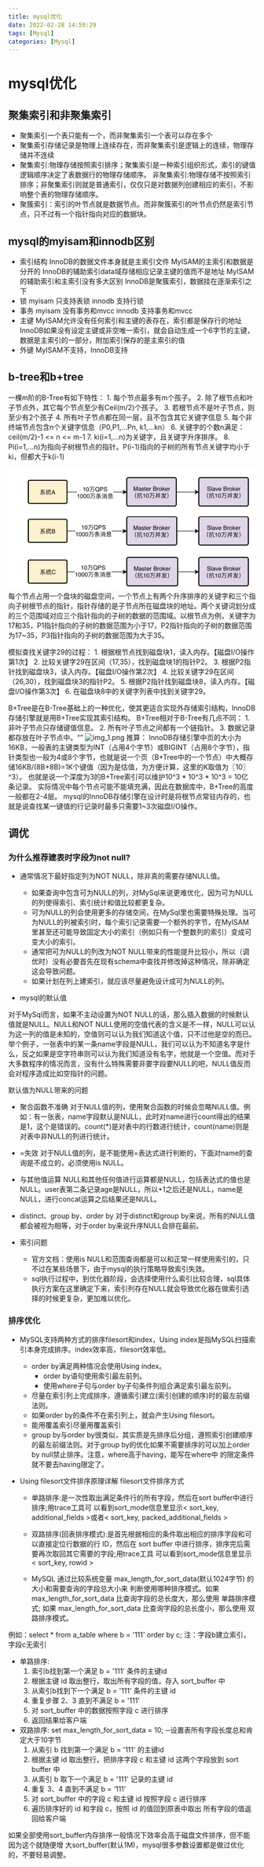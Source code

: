 ```yaml
---
title: mysql优化
date: 2022-02-28 14:59:29
tags: [Mysql]
categories: [Mysql]
---
```

# mysql优化
## 聚集索引和非聚集索引
- 聚集索引一个表只能有一个，而非聚集索引一个表可以存在多个 
- 聚集索引存储记录是物理上连续存在，而非聚集索引是逻辑上的连续，物理存储并不连续
- 聚集索引:物理存储按照索引排序；聚集索引是一种索引组织形式，索引的键值逻辑顺序决定了表数据行的物理存储顺序。
  非聚集索引:物理存储不按照索引排序；非聚集索引则就是普通索引，仅仅只是对数据列创建相应的索引，不影响整个表的物理存储顺序。
- 聚簇索引：索引的叶节点就是数据节点。而非聚簇索引的叶节点仍然是索引节点，只不过有一个指针指向对应的数据块。

## mysql的myisam和innodb区别
- 索引结构
    InnoDB的数据文件本身就是主索引文件
    MyISAM的主索引和数据是分开的
    InnoDB的辅助索引data域存储相应记录主键的值而不是地址
    MyISAM的辅助索引和主索引没有多大区别
    InnoDB是聚簇索引，数据挂在逐渐索引之下
- 锁
    myisam 只支持表锁
    innodb 支持行锁
- 事务
    myisam 没有事务和mvcc
    innodb 支持事务和mvcc
- 主键
    MyISAM允许没有任何索引和主键的表存在，索引都是保存行的地址
    InnoDB如果没有设定主键或非空唯一索引，就会自动生成一个6字节的主键，数据是主索引的一部分，附加索引保存的是主索引的值
- 外键
    MyISAM不支持，InnoDB支持
  
## b-tree和b+tree

一棵m阶的B-Tree有如下特性：
    1. 每个节点最多有m个孩子。
    2. 除了根节点和叶子节点外，其它每个节点至少有Ceil(m/2)个孩子。
    3. 若根节点不是叶子节点，则至少有2个孩子
    4. 所有叶子节点都在同一层，且不包含其它关键字信息
    5. 每个非终端节点包含n个关键字信息（P0,P1,…Pn, k1,…kn）
    6. 关键字的个数n满足：ceil(m/2)-1 <= n <= m-1
    7. ki(i=1,…n)为关键字，且关键字升序排序。
    8. Pi(i=1,…n)为指向子树根节点的指针。P(i-1)指向的子树的所有节点关键字均小于ki，但都大于k(i-1)

![img.png](img.png)
每个节点占用一个盘块的磁盘空间，一个节点上有两个升序排序的关键字和三个指向子树根节点的指针，指针存储的是子节点所在磁盘块的地址。两个关键词划分成的三个范围域对应三个指针指向的子树的数据的范围域。以根节点为例，关键字为17和35，P1指针指向的子树的数据范围为小于17，P2指针指向的子树的数据范围为17~35，P3指针指向的子树的数据范围为大于35。

模拟查找关键字29的过程：
    1. 根据根节点找到磁盘块1，读入内存。【磁盘I/O操作第1次】
    2. 比较关键字29在区间（17,35），找到磁盘块1的指针P2。
    3. 根据P2指针找到磁盘块3，读入内存。【磁盘I/O操作第2次】
    4. 比较关键字29在区间（26,30），找到磁盘块3的指针P2。
    5. 根据P2指针找到磁盘块8，读入内存。【磁盘I/O操作第3次】
    6. 在磁盘块8中的关键字列表中找到关键字29。

B+Tree是在B-Tree基础上的一种优化，使其更适合实现外存储索引结构，InnoDB存储引擎就是用B+Tree实现其索引结构。
B+Tree相对于B-Tree有几点不同：
    1. 非叶子节点只存储键值信息。
    2. 所有叶子节点之间都有一个链指针。
    3. 数据记录都存放在叶子节点中。“”
![img_1.png](img_1.png)
推算：
    InnoDB存储引擎中页的大小为16KB，一般表的主键类型为INT（占用4个字节）或BIGINT（占用8个字节），指针类型也一般为4或8个字节，也就是说一个页（B+Tree中的一个节点）中大概存储16KB/(8B+8B)=1K个键值（因为是估值，为方便计算，这里的K取值为〖10〗^3）。
    也就是说一个深度为3的B+Tree索引可以维护10^3 * 10^3 * 10^3 = 10亿 条记录。
    实际情况中每个节点可能不能填充满，因此在数据库中，B+Tree的高度一般都在2-4层。
    mysql的InnoDB存储引擎在设计时是将根节点常驻内存的，也就是说查找某一键值的行记录时最多只需要1~3次磁盘I/O操作。

## 调优
### 为什么推荐建表时字段为not null?

- 通常情况下最好指定列为NOT NULL，除非真的需要存储NULL值。
    - 如果查询中包含可为NULL的列，对MySql来说更难优化，因为可为NULL的列使得索引、索引统计和值比较都更复杂。
    - 可为NULL的列会使用更多的存储空间，在MySql里也需要特殊处理。当可为NULL的列被索引时，每个索引记录需要一个额外的字节，在MyISAM里甚至还可能导致固定大小的索引（例如只有一个整数列的索引）变成可变大小的索引。
    - 通常把可为NULL的列改为NOT NULL带来的性能提升比较小，所以（调优时）没有必要首先在现有schema中查找并修改掉这种情况，除非确定这会导致问题。
    - 如果计划在列上建索引，就应该尽量避免设计成可为NULL的列。

- mysql的默认值

对于MySql而言，如果不主动设置为NOT NULL的话，那么插入数据的时候默认值就是NULL。NULL和NOT NULL使用的空值代表的含义是不一样，NULL可以认为这一列的值是未知的，空值则可以认为我们知道这个值，只不过他是空的而已。举个例子，一张表中的某一条name字段是NULL，我们可以认为不知道名字是什么，反之如果是空字符串则可以认为我们知道没有名字，他就是一个空值。而对于大多数程序的情况而言，没有什么特殊需要非要字段要NULL的吧，NULL值反而会对程序造成比如空指针的问题。

默认值为NULL带来的问题

- 聚合函数不准确
    对于NULL值的列，使用聚合函数的时候会忽略NULL值。例如：有一张表，name字段默认是NULL，此时对name进行count得出的结果是1，这个是错误的。count(*)是对表中的行数进行统计，count(name)则是对表中非NULL的列进行统计。

- =失效
    对于NULL值的列，是不能使用=表达式进行判断的，下面对name的查询是不成立的，必须使用is NULL。

- 与其他值运算
    NULL和其他任何值进行运算都是NULL，包括表达式的值也是NULL。user表第二条记录age是NULL，所以+1之后还是NULL，name是NULL，进行concat运算之后结果还是NULL。

- distinct、group by、order by
    对于distinct和group by来说，所有的NULL值都会被视为相等，对于order by来说升序NULL会排在最前。

- 索引问题
    - 官方文档：使用is NULL和范围查询都是可以和正常一样使用索引的，只不过在某些场景下，由于mysql的执行策略导致索引失效。
    - sql执行过程中，到优化器阶段，会选择使用什么索引比较合理，sql具体执行方案在这里确定下来，索引列存在NULL就会导致优化器在做索引选择的时候更复杂，更加难以优化。

### 排序优化
- MySQL支持两种方式的排序filesort和index，Using index是指MySQL扫描索引本身完成排序。index效率高，filesort效率低。
    - order by满足两种情况会使用Using index。
        - order by语句使用索引最左前列。
        - 使用where子句与order by子句条件列组合满足索引最左前列。 
    - 尽量在索引列上完成排序，遵循索引建立(索引创建的顺序)时的最左前缀法则。
    - 如果order by的条件不在索引列上，就会产生Using filesort。
    - 能用覆盖索引尽量用覆盖索引
    - group by与order by很类似，其实质是先排序后分组，遵照索引创建顺序的最左前缀法则。对于group by的优化如果不需要排序的可以加上order by null禁止排序。注意，where高于having，能写在where中 的限定条件就不要去having限定了。



- Using filesort文件排序原理详解 filesort文件排序方式
    - 单路排序:是一次性取出满足条件行的所有字段，然后在sort buffer中进行排序;用trace工具可 以看到sort_mode信息里显示< sort_key, additional_fields >或者< sort_key, packed_additional_fields >
   
    - 双路排序(回表排序模式):是首先根据相应的条件取出相应的排序字段和可以直接定位行数据的行 ID，然后在 sort buffer 中进行排序，排序完后需要再次取回其它需要的字段;用trace工具 可以看到sort_mode信息里显示< sort_key, rowid >

    - MySQL 通过比较系统变量 max_length_for_sort_data(默认1024字节) 的大小和需要查询的字段总大小来 判断使用哪种排序模式。如果 max_length_for_sort_data 比查询字段的总长度大，那么使用 单路排序模式; 如果 max_length_for_sort_data 比查询字段的总长度小，那么使用 双路排序模式。

例如：select * from a_table where b = '111' order by c; 注：字段b建立索引，字段c无索引
- 单路排序:
    1. 索引b找到第一个满足 b = '111' 条件的主键id 
    2. 根据主键 id 取出整行，取出所有字段的值，存入 sort_buffer 中 
    3. 从索引b找到下一个满足 b = '111' 条件的主键 id 
    4. 重复步骤 2、3 直到不满足  b = '111' 
    5. 对 sort_buffer 中的数据按照字段 c 进行排序
    6. 返回结果给客户端
- 双路排序: set max_length_for_sort_data = 10; ‐‐设置表所有字段长度总和肯定大于10字节
    1. 从索引 b 找到第一个满足 b = '111' 的主键id
    2. 根据主键 id 取出整行，把排序字段 c 和主键 id 这两个字段放到 sort buffer 中 
    3. 从索引 b 取下一个满足 b = '111' 记录的主键 id
    4. 重复 3、4 直到不满足 b = ‘111’
    5. 对 sort_buffer 中的字段 c 和主键 id 按照字段 c 进行排序
    6. 遍历排序好的 id 和字段 c，按照 id 的值回到原表中取出 所有字段的值返回给客户端

如果全部使用sort_buffer内存排序一般情况下效率会高于磁盘文件排序，但不能因为这个就随便增 大sort_buffer(默认1M)，mysql很多参数设置都是做过优化的，不要轻易调整。


